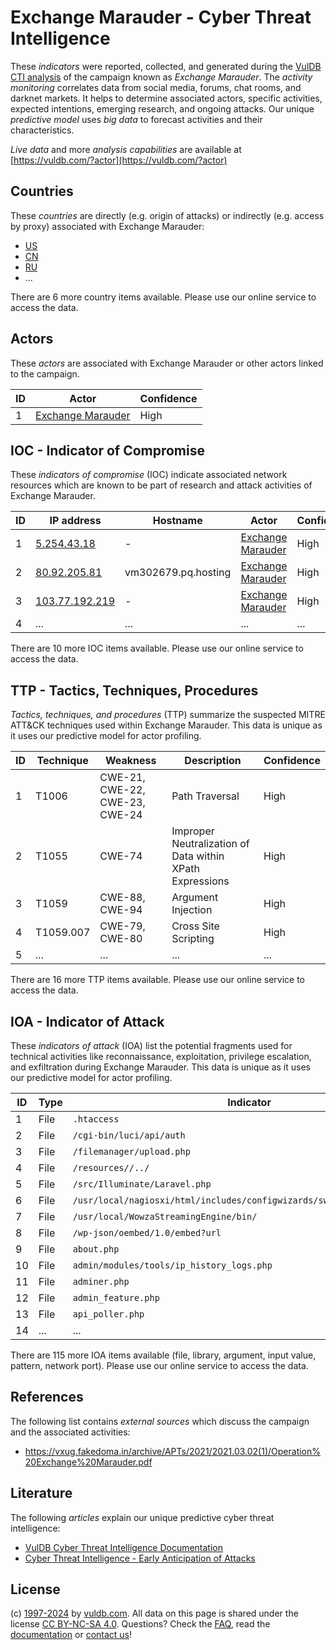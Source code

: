# Exchange Marauder - Cyber Threat Intelligence

These _indicators_ were reported, collected, and generated during the [VulDB CTI analysis](https://vuldb.com/?kb.cti) of the campaign known as _Exchange Marauder_. The _activity monitoring_ correlates data from social media, forums, chat rooms, and darknet markets. It helps to determine associated actors, specific activities, expected intentions, emerging research, and ongoing attacks. Our unique _predictive model_ uses _big data_ to forecast activities and their characteristics.

_Live data_ and more _analysis capabilities_ are available at [https://vuldb.com/?actor](https://vuldb.com/?actor)

## Countries

These _countries_ are directly (e.g. origin of attacks) or indirectly (e.g. access by proxy) associated with Exchange Marauder:

* [US](https://vuldb.com/?country.us)
* [CN](https://vuldb.com/?country.cn)
* [RU](https://vuldb.com/?country.ru)
* ...

There are 6 more country items available. Please use our online service to access the data.

## Actors

These _actors_ are associated with Exchange Marauder or other actors linked to the campaign.

ID | Actor | Confidence
-- | ----- | ----------
1 | [Exchange Marauder](https://vuldb.com/?actor.exchange_marauder) | High

## IOC - Indicator of Compromise

These _indicators of compromise_ (IOC) indicate associated network resources which are known to be part of research and attack activities of Exchange Marauder.

ID | IP address | Hostname | Actor | Confidence
-- | ---------- | -------- | ----- | ----------
1 | [5.254.43.18](https://vuldb.com/?ip.5.254.43.18) | - | [Exchange Marauder](https://vuldb.com/?actor.exchange_marauder) | High
2 | [80.92.205.81](https://vuldb.com/?ip.80.92.205.81) | vm302679.pq.hosting | [Exchange Marauder](https://vuldb.com/?actor.exchange_marauder) | High
3 | [103.77.192.219](https://vuldb.com/?ip.103.77.192.219) | - | [Exchange Marauder](https://vuldb.com/?actor.exchange_marauder) | High
4 | ... | ... | ... | ...

There are 10 more IOC items available. Please use our online service to access the data.

## TTP - Tactics, Techniques, Procedures

_Tactics, techniques, and procedures_ (TTP) summarize the suspected MITRE ATT&CK techniques used within Exchange Marauder. This data is unique as it uses our predictive model for actor profiling.

ID | Technique | Weakness | Description | Confidence
-- | --------- | -------- | ----------- | ----------
1 | T1006 | CWE-21, CWE-22, CWE-23, CWE-24 | Path Traversal | High
2 | T1055 | CWE-74 | Improper Neutralization of Data within XPath Expressions | High
3 | T1059 | CWE-88, CWE-94 | Argument Injection | High
4 | T1059.007 | CWE-79, CWE-80 | Cross Site Scripting | High
5 | ... | ... | ... | ...

There are 16 more TTP items available. Please use our online service to access the data.

## IOA - Indicator of Attack

These _indicators of attack_ (IOA) list the potential fragments used for technical activities like reconnaissance, exploitation, privilege escalation, and exfiltration during Exchange Marauder. This data is unique as it uses our predictive model for actor profiling.

ID | Type | Indicator | Confidence
-- | ---- | --------- | ----------
1 | File | `.htaccess` | Medium
2 | File | `/cgi-bin/luci/api/auth` | High
3 | File | `/filemanager/upload.php` | High
4 | File | `/resources//../` | High
5 | File | `/src/Illuminate/Laravel.php` | High
6 | File | `/usr/local/nagiosxi/html/includes/configwizards/switch/switch.inc.php` | High
7 | File | `/usr/local/WowzaStreamingEngine/bin/` | High
8 | File | `/wp-json/oembed/1.0/embed?url` | High
9 | File | `about.php` | Medium
10 | File | `admin/modules/tools/ip_history_logs.php` | High
11 | File | `adminer.php` | Medium
12 | File | `admin_feature.php` | High
13 | File | `api_poller.php` | High
14 | ... | ... | ...

There are 115 more IOA items available (file, library, argument, input value, pattern, network port). Please use our online service to access the data.

## References

The following list contains _external sources_ which discuss the campaign and the associated activities:

* https://vxug.fakedoma.in/archive/APTs/2021/2021.03.02(1)/Operation%20Exchange%20Marauder.pdf

## Literature

The following _articles_ explain our unique predictive cyber threat intelligence:

* [VulDB Cyber Threat Intelligence Documentation](https://vuldb.com/?kb.cti)
* [Cyber Threat Intelligence - Early Anticipation of Attacks](https://www.scip.ch/en/?labs.20201022)

## License

(c) [1997-2024](https://vuldb.com/?kb.changelog) by [vuldb.com](https://vuldb.com/?kb.about). All data on this page is shared under the license [CC BY-NC-SA 4.0](https://creativecommons.org/licenses/by-nc-sa/4.0/). Questions? Check the [FAQ](https://vuldb.com/?kb.faq), read the [documentation](https://vuldb.com/?kb) or [contact us](https://vuldb.com/?contact)!

